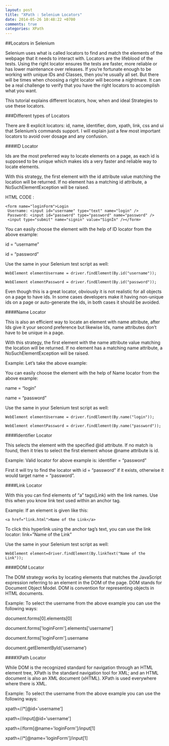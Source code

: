 ```yaml
---
layout: post
title: "XPath : Selenium Locators"
date: 2014-05-26 10:48:22 +0700
comments: true
categories: XPath
---
```


##Locators in Selenium

Selenium uses what is called locators to find and match the elements of the webpage that it needs to interact with. Locators are the lifeblood of the tests. Using the right locator ensures the tests are faster, more reliable or has lower maintenance over releases. If you’re fortunate enough to be working with unique IDs and Classes, then you’re usually all set. But there will be times when choosing a right locator will become a nightmare. It can be a real challenge to verify that you have the right locators to accomplish what you want.

This tutorial explains different locators, how, when and ideal Strategies to use these locators.

###Different types of Locators

There are 8 explicit locators: id, name, identifier, dom, xpath, link, css and ui that Selenium’s commands support. I will explain just a few most important locators to avoid over dosage and any confusion.

####ID Locator

Ids are the most preferred way to locate elements on a page, as each id is supposed to be unique which makes ids a very faster and reliable way to locate elements.

With this strategy, the first element with the id attribute value matching the location will be returned. If no element has a matching id attribute, a NoSuchElementException will be raised.

HTML CODE :

```
<form name="loginForm">Login 
 Username: <input id="username" type="text" name="login" />
 Password: <input id="password" type="password" name="password" />
 <input type="submit" name="signin" value="SignIn" /></form>
``` 

You can easily choose the element with the help of ID locator from the above example:

id = “username”

id = “password”

Use the same in your Selenium test script as well:

```
WebElement elementUsername = driver.findElement(By.id("username"));

WebElement elementPassword = driver.findElement(By.id("password"));

```

Even though this is a great locator, obviously it is not realistic for all objects on a page to have ids. In some cases developers make it having non-unique ids on a page or auto-generate the ids, in both cases it should be avoided.

####Name Locator

This is also an efficient way to locate an element  with name attribute, after Ids give it your second preference but likewise Ids, name attributes don’t have to be unique in a page.

With this strategy, the first element with the name attribute value matching the location will be returned. If no element has a matching name attribute, a  NoSuchElementException will be raised.

Example: Let’s take the above example:

You can easily choose the element with the help of Name locator from the above example:

name = “login”

name = “password”

Use the same in your Selenium test script as well:

```
WebElement elementUsername = driver.findElement(By.name("login"));
 
WebElement elementPassword = driver.findElement(By.name("password"));
```

####Identifier Locator

This selects the element with the specified @id attribute. If no match is found, then it tries to select the first element whose @name attribute is id.

Example: Valid locator for above example is:
identifier = “password”

First it will try to find the locator with id = “password” if it exists, otherwise it would target name = “password”.

####Link Locator

With this you can find elements of “a” tags(Link) with the link names. Use this when you know link text used within an anchor tag.

Example: If an element is given like this:

```
<a href="link.html">Name of the Link</a>
```

To click this hyperlink using the anchor tag’s text, you can use the link locator:
link=”Name of the Link”

Use the same in your Selenium test script as well:

```
WebElement element=driver.findElement(By.linkText("Name of the Link"));
```

####DOM Locator

The DOM strategy works by locating elements that matches the JavaScript expression referring to an element in the DOM of the page. DOM stands for Document Object Model. DOM is convention for representing objects in HTML documents.

Example: To select the username from the above example you can use the following ways: 

document.forms[0].elements[0]

document.forms['loginForm'].elements['username']

document.forms['loginForm'].username

document.getElementById(‘username’)

####XPath Locator

While DOM is the recognized standard for navigation through an HTML element tree, XPath is the standard navigation tool for XML; and an HTML document is also an XML document (xHTML). XPath is used everywhere where there is XML.

Example: To select the username from the above example you can use the following ways:

xpath=//*[@id='username']

xpath=//input[@id='username']

xpath=//form[@name='loginForm']/input[1]

xpath=//*[@name='loginForm']/input[1]

